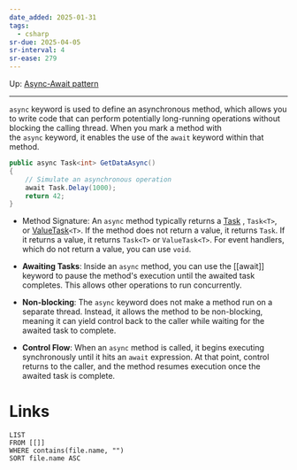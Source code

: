 ```yaml
---
date_added: 2025-01-31
tags:
  - csharp
sr-due: 2025-04-05
sr-interval: 4
sr-ease: 279
---
```

Up: [Async-Await pattern](Async-Await%20pattern.md)
___
 `async` keyword is used to define an asynchronous method, which allows you to write code that can perform potentially long-running operations without blocking the calling thread. 
 When you mark a method with the `async` keyword, it enables the use of the `await` keyword within that method.
```cs
public async Task<int> GetDataAsync()
{
    // Simulate an asynchronous operation
    await Task.Delay(1000);
    return 42;
}
```
 
- Method Signature: An `async` method typically returns a [Task](Task.md) , `Task<T>`, or [ValueTask](ValueTask.md)`<T>`. If the method does not return a value, it returns `Task`. If it returns a value, it returns `Task<T>` or `ValueTask<T>`. For event handlers, which do not return a value, you can use `void`.
    
- **Awaiting Tasks**: Inside an `async` method, you can use the [[await]] keyword to pause the method's execution until the awaited task completes. This allows other operations to run concurrently.
    
- **Non-blocking**: The `async` keyword does not make a method run on a separate thread. Instead, it allows the method to be non-blocking, meaning it can yield control back to the caller while waiting for the awaited task to complete.
    
- **Control Flow**: When an `async` method is called, it begins executing synchronously until it hits an `await` expression. At that point, control returns to the caller, and the method resumes execution once the awaited task is complete.
# Links
```dataview
LIST
FROM [[]]
WHERE contains(file.name, "")
SORT file.name ASC
```
